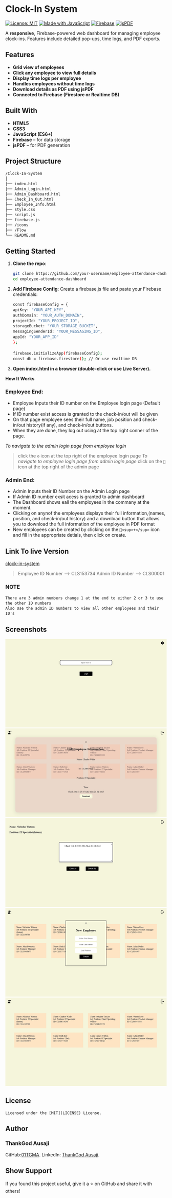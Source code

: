 
#  Clock-In System

[![License: MIT](https://img.shields.io/badge/License-MIT-blue.svg)](LICENSE)
[![Made with JavaScript](https://img.shields.io/badge/Made%20with-JavaScript-yellow)](https://developer.mozilla.org/en-US/docs/Web/JavaScript)
[![Firebase](https://img.shields.io/badge/Backend-Firebase-orange)](https://firebase.google.com/)
[![jsPDF](https://img.shields.io/badge/PDF-jsPDF-green)](https://github.com/parallax/jsPDF)

A **responsive**, Firebase-powered web dashboard for managing employee clock-ins. Features include detailed pop-ups, time logs, and PDF exports.



##  Features

-  **Grid view of employees**
-  **Click any employee to view full details**
-  **Display time logs per employee**
-  **Handles employees without time logs**
-  **Download details as PDF using jsPDF**
-  **Connected to Firebase (Firestore or Realtime DB)**



##  Built With

- **HTML5**  
- **CSS3**  
- **JavaScript (ES6+)**  
- **Firebase** – for data storage  
- **jsPDF** – for PDF generation  



## Project Structure

```plaintext
/Clock-In-System
│
├── index.html  
├── Admin_Login.html  
├── Admin_Dashboard.html  
├── Check_In_Out.html
├── Employee_Info.html       
├── style.css          
├── script.js          
├── firebase.js        
├── /icons
├── /Flow              
└── README.md
```


## Getting Started

1. **Clone the repo**:
   ```bash
   git clone https://github.com/your-username/employee-attendance-dashboard.git
   cd employee-attendance-dashboard
   ```

2. **Add Firebase Config**:
Create a firebase.js file and paste your Firebase credentials:
    ```bash
    const firebaseConfig = {
    apiKey: "YOUR_API_KEY",
    authDomain: "YOUR_AUTH_DOMAIN",
    projectId: "YOUR_PROJECT_ID",
    storageBucket: "YOUR_STORAGE_BUCKET",
    messagingSenderId: "YOUR_MESSAGING_ID",
    appId: "YOUR_APP_ID"
    };

    firebase.initializeApp(firebaseConfig);
    const db = firebase.firestore(); // Or use realtime DB
    ```

3. **Open index.html in a browser (double-click or use Live Server).**

**How It Works**
### Employee End: 
- Employee Inputs their ID number on the Employee login page (Default page)
- If ID number exist access is granted to the check-in/out will be given
- On that page employee sees their full name, job position and check-in/out history(if any), and check-in/out buttons. 
- When they are done, they  log out using at the top right conner of the page. 

*To navigate to the admin login page from employee login*
> click the `⚙` icon at the top right of the employee login page
*To navigate to employee login page from admin login page*
> click on the `👥` icon at the top right of the admin page

    
### Admin End:
- Admin Inputs their ID Number on the Admin Login page
- If Admin ID number exsit acess is granted to admin dashboard
- The Dashboard shows eall the employees in the commany at the moment.
- Clicking on anynof the employees displays their full information,(names, position, and check-in/out history) and a download button that allows you to download the full information of the employee in PDF format
- New employees can be created by clicking on the `👤<sup>+</sup>` icon and fill in the appropriate detials, then click on create. 
    
## Link To live Version
[clock-in-system](clock-in-system.netlify.app)
>Employee ID Number --> CLS153734
> Admin ID Number --> CLS00001
### NOTE
    There are 3 admin numbers change 1 at the end to either 2 or 3 to use the other ID numbers
    Also Use the admin ID numbers to view all other employees and their ID's

## Screenshots
![Grid View](CLS-Images/Employee_Login.jpeg)
![Grid View](CLS-Images/Empolyee_Download_Info.jpeg)
![Grid View](CLS-Images/E_Out.jpeg)
![Grid View](CLS-Images/Create_New_Employee.jpeg)
![Grid View](CLS-Images/Admin_Dashboard.jpeg)

## License
    Licensed under the [MIT](LICENSE) License.

## Author
### ThankGod Ausaji
GitHub:[01TGMA](https://github.com/01TGMA).
LinkedIn: [ThankGod Ausaji](https://www.linkedin.com/in/thankgod-ausaji/).

## Show Support
If you found this project useful, give it a ⭐ on GitHub and share it with others!